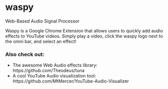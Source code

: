 # waspy


Web-Based Audio Signal Processor

Waspy is a Google Chrome Extension that allows users to quickly add audio effects to YouTube videos. Simply play a video, click the  waspy logo next to the omni bar, and select an effect!

### Also check out:

<ul>
<li>The awesome Web Audio effects library: https://github.com/Theodeus/tuna
<li>A cool YouTube Audio visualization tool: https://github.com/MtMercer/YouTube-Audio-Visualizer
</ul>
